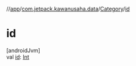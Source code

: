 //[app](../../../index.md)/[com.jetpack.kawanusaha.data](../index.md)/[Category](index.md)/[id](id.md)

# id

[androidJvm]\
val [id](id.md): [Int](https://kotlinlang.org/api/latest/jvm/stdlib/kotlin/-int/index.html)
